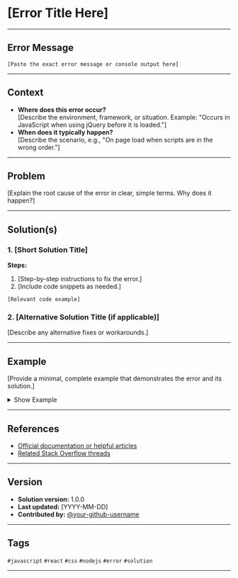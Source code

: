# [Error Title Here]

<!-- Example: Uncaught ReferenceError: $ is not defined -->

---

## Error Message

```
[Paste the exact error message or console output here]
```

---

## Context

- **Where does this error occur?**  
  [Describe the environment, framework, or situation. Example: "Occurs in JavaScript when using jQuery before it is loaded."]
- **When does it typically happen?**  
  [Describe the scenario, e.g., "On page load when scripts are in the wrong order."]

---

## Problem

[Explain the root cause of the error in clear, simple terms. Why does it happen?]

---

## Solution(s)

### 1. [Short Solution Title]

**Steps:**
1. [Step-by-step instructions to fix the error.]
2. [Include code snippets as needed.]

```[language]
[Relevant code example]
```

### 2. [Alternative Solution Title (if applicable)]

[Describe any alternative fixes or workarounds.]

---

## Example

[Provide a minimal, complete example that demonstrates the error and its solution.]

<details>
<summary>Show Example</summary>

**index.html**
```html
<!-- Example HTML code -->
```

**script.js**
```js
// Example JS code
```
</details>

---

## References

- [Official documentation or helpful articles](#)
- [Related Stack Overflow threads](#)

---

## Version

- **Solution version:** 1.0.0
- **Last updated:** [YYYY-MM-DD]
- **Contributed by:** [@your-github-username](https://github.com/your-github-username)

---

## Tags

`#javascript` `#react` `#css` `#nodejs` `#error` `#solution`

---